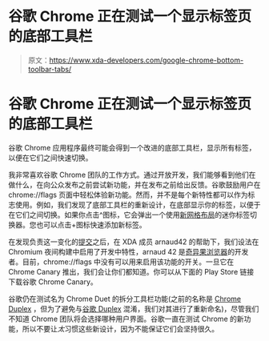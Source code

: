 # 谷歌 Chrome 正在测试一个显示标签页的底部工具栏

> 原文：<https://www.xda-developers.com/google-chrome-bottom-toolbar-tabs/>

# 谷歌 Chrome 正在测试一个显示标签页的底部工具栏

谷歌 Chrome 应用程序最终可能会得到一个改进的底部工具栏，显示所有标签，以便在它们之间快速切换。

我非常喜欢谷歌 Chrome 团队的工作方式。通过开放开发，我们能够看到他们在做什么，在向公众发布之前尝试新功能，并在发布之前给出反馈。谷歌鼓励用户在 chrome://flags 页面中轻松体验新功能。然而，并不是每个新特性都可以作为标志使用。例如，我们发现了底部工具栏的重新设计，在底部显示你的标签，以便于在它们之间切换。如果你点击^图标，它会弹出一个使用[新网格布局](https://www.xda-developers.com/google-chrome-grid-layout-tabs/)的迷你标签切换器。您也可以点击+图标快速添加新标签。

在发现负责这一变化的[提交](https://chromium-review.googlesource.com/c/chromium/src/+/1507397)之后，在 XDA 成员 arnaud42 的帮助下，我们设法在 Chromium 夜间构建中启用了开发中特性，arnaud 42 是[奇异果浏览器](https://www.xda-developers.com/kiwi-browser-update-reachability-button/)的开发者。目前，chrome://flags 中没有可以用来启用该功能的开关。一旦它在 Chrome Canary 推出，我们会让你们都知道。你可以从下面的 Play Store 链接下载谷歌 Chrome Canary。

谷歌仍在测试名为 Chrome Duet 的拆分工具栏功能(之前的名称是 [Chrome Duplex](https://www.xda-developers.com/google-chrome-duplex-split-toolbar-one-handed/) ，但为了避免与[谷歌 Duplex](https://www.xda-developers.com/google-duplex-pixel-phones-43-states/) 混淆，我们对其进行了重新命名)，尽管我们不知道 Chrome 团队将会选择哪种用户界面。谷歌一直在测试 Chrome 的新功能，所以不要让*太*习惯这些新设计，因为不能保证它们会坚持很久。